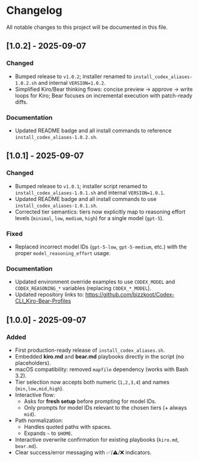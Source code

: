 # Changelog

All notable changes to this project will be documented in this file.

## [1.0.2] - 2025-09-07
### Changed
- Bumped release to `v1.0.2`; installer renamed to `install_codex_aliases-1.0.2.sh` and internal `VERSION=1.0.2`.
- Simplified Kiro/Bear thinking flows: concise preview → approve → write loops for Kiro; Bear focuses on incremental execution with patch-ready diffs.

### Documentation
- Updated README badge and all install commands to reference `install_codex_aliases-1.0.2.sh`.

## [1.0.1] - 2025-09-07
### Changed
- Bumped release to `v1.0.1`; installer script renamed to `install_codex_aliases-1.0.1.sh` and internal `VERSION=1.0.1`.
- Updated README badge and all install commands to use `install_codex_aliases-1.0.1.sh`.
- Corrected tier semantics: tiers now explicitly map to reasoning effort levels (`minimal`, `low`, `medium`, `high`) for a single model (`gpt-5`).

### Fixed
- Replaced incorrect model IDs (`gpt-5-low`, `gpt-5-medium`, etc.) with the proper `model_reasoning_effort` usage.

### Documentation
- Updated environment override examples to use `CODEX_MODEL` and `CODEX_REASONING_*` variables (replacing `CODEX_*_MODEL`).
- Updated repository links to: https://github.com/bizzkoot/Codex-CLI_Kiro-Bear-Profiles

## [1.0.0] - 2025-09-07
### Added
- First production-ready release of `install_codex_aliases.sh`.
- Embedded **kiro.md** and **bear.md** playbooks directly in the script (no placeholders).
- macOS compatibility: removed `mapfile` dependency (works with Bash 3.2).
- Tier selection now accepts both numeric (`1,2,3,4`) and names (`min,low,mid,high`).
- Interactive flow:
  - Asks for **fresh setup** before prompting for model IDs.
  - Only prompts for model IDs relevant to the chosen tiers (+ always `mid`).
- Path normalization:
  - Handles quoted paths with spaces.
  - Expands `~` to `$HOME`.
- Interactive overwrite confirmation for existing playbooks (`kiro.md`, `bear.md`).
- Clear success/error messaging with ✅/⚠️/❌ indicators.
